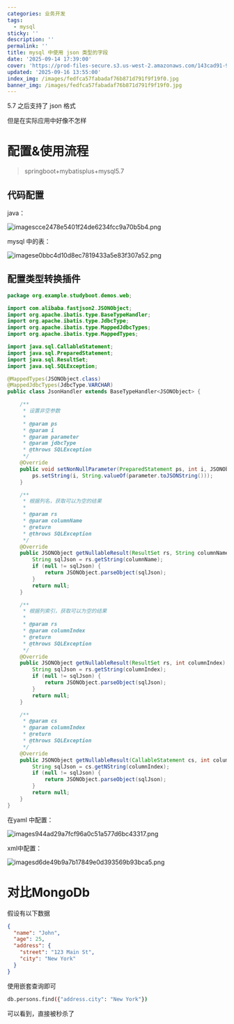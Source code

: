 ```yaml
---
categories: 业务开发
tags:
  - mysql
sticky: ''
description: ''
permalink: ''
title: mysql 中使用 json 类型的字段
date: '2025-09-14 17:39:00'
cover: 'https://prod-files-secure.s3.us-west-2.amazonaws.com/143cad91-961b-48b0-82dc-78fbb6eb5abe/deb71c7a-9910-435b-b686-00d0786e45d3/51711470_p0.jpg?X-Amz-Algorithm=AWS4-HMAC-SHA256&X-Amz-Content-Sha256=UNSIGNED-PAYLOAD&X-Amz-Credential=ASIAZI2LB4665B3IXJSZ%2F20250918%2Fus-west-2%2Fs3%2Faws4_request&X-Amz-Date=20250918T150053Z&X-Amz-Expires=3600&X-Amz-Security-Token=IQoJb3JpZ2luX2VjEEQaCXVzLXdlc3QtMiJFMEMCH1lvxEaUkD3qri6zbfywMFH7WbabStkMC%2FhY9is%2FW4kCIGW5ZbFl8Qv17%2BYHrw8GhmQQIRuMoPldfEDAHTRIhD80KogECL3%2F%2F%2F%2F%2F%2F%2F%2F%2F%2FwEQABoMNjM3NDIzMTgzODA1IgwuKTJ7xiGJYC8HhQgq3APG%2Bv9YYwQKZlgd2ABMUG%2BrxSjTJs8vvnkdipHU3DqkmTSvBQXv1YPdaKaq2uxNkF4rfx7D9jUM%2Fdz35NUUJwVwOh%2FvfN%2Bv3C%2FUWgNOEZwF8LElVtdGjZygWxJG%2BTGF3dkFyRyIT5pY3uUyy4glnsZafu3YYULvns0OVESnEicG4%2FQpZx5X8dWEVzbK5SD1tSXQ2LrrG43R0mf5vtz6bBHA1bqxydHDQhJ42AMZlAGQx1A1gTM8qr0G2jnTLIm5pPULDOBeiXV9twdT1Uy3%2Fgyjj9yv4K%2B3Vhdgm2%2BWoJXWrploFFvF2GoK8Q1KUqAi0t0hU5klMSbKJbEZ%2BYBGi69%2B0bv2wnjjHcmNcV0hgOIdc3M3GliqDvysq6P56Tt692jnpN9M0bZt5OkHWSAdC2G8g5t7DhFnpOZPCPdwefCYGWt0qOknA6mzYOGxqNJ%2Fphaeq7o9z1MCOx4wpnNGamd8hichGij%2BDuyCrJIZWz3p2iLH38%2BdW4IYO4n%2FVj4E9Ldeo4P8yox8Cqo8T2ndf6bGtCYqfiC16Orm11z3z8yPYXwZZxn3yTJgSO1nC4LG9lxBjcHSebn%2FcV8QfYGCRISlsA%2F2B2nogdg0dsKZmUdBk281jgUPAr56tv6RSjDt3a%2FGBjqnAd4t%2BQndTwFLz3DQ3c%2FX6GHRHp49G2yzV26AictYbLghcNhh%2FQ27Cwl0KlpwNMMsgJkYwGdKGzHRr6UUqRtQomZ86Q3w4U8wjD8uLTUiNgtYgqZ206Gq99FHAfnfRv2Z5f%2FyKpvGTEp9gIfP0rQt1UAYL42JWyt6eorauywo1Nm4%2BhbnyfDPMwq8%2FDLVHxtInxOrcOrqprU2cLMesWYuwuD6yMyLoG3A&X-Amz-Signature=1fc679aa495ff76b9713735fe53fd9d3689bd30c8dcb15b49583f61acb358ec5&X-Amz-SignedHeaders=host&x-amz-checksum-mode=ENABLED&x-id=GetObject'
updated: '2025-09-16 13:55:00'
index_img: /images/fedfca57fabadaf76b871d791f9f19f0.jpg
banner_img: /images/fedfca57fabadaf76b871d791f9f19f0.jpg
---
```


5.7 之后支持了 json 格式


但是在实际应用中好像不怎样


# 配置&使用流程

> springboot+mybatisplus+mysql5.7

## 代码配置


java：


![imagescce2478e5401f24de6234fcc9a70b5b4.png](/images/476a1133e7aaa3e257f0f6fe9cb407b6.png)


mysql 中的表：


![imagese0bbc4d10d8ec7819433a5e83f307a52.png](/images/e2532123fe03eee4705d5db2c2ecc85d.png)


## 配置类型转换插件


```java
package org.example.studyboot.demos.web;

import com.alibaba.fastjson2.JSONObject;
import org.apache.ibatis.type.BaseTypeHandler;
import org.apache.ibatis.type.JdbcType;
import org.apache.ibatis.type.MappedJdbcTypes;
import org.apache.ibatis.type.MappedTypes;

import java.sql.CallableStatement;
import java.sql.PreparedStatement;
import java.sql.ResultSet;
import java.sql.SQLException;

@MappedTypes(JSONObject.class)
@MappedJdbcTypes(JdbcType.VARCHAR)
public class JsonHandler extends BaseTypeHandler<JSONObject> {

    /**
     * 设置非空参数
     *
     * @param ps
     * @param i
     * @param parameter
     * @param jdbcType
     * @throws SQLException
     */
    @Override
    public void setNonNullParameter(PreparedStatement ps, int i, JSONObject parameter, JdbcType jdbcType) throws SQLException {
        ps.setString(i, String.valueOf(parameter.toJSONString()));
    }

    /**
     * 根据列名，获取可以为空的结果
     *
     * @param rs
     * @param columnName
     * @return
     * @throws SQLException
     */
    @Override
    public JSONObject getNullableResult(ResultSet rs, String columnName) throws SQLException {
        String sqlJson = rs.getString(columnName);
        if (null != sqlJson) {
            return JSONObject.parseObject(sqlJson);
        }
        return null;
    }

    /**
     * 根据列索引，获取可以为空的结果
     *
     * @param rs
     * @param columnIndex
     * @return
     * @throws SQLException
     */
    @Override
    public JSONObject getNullableResult(ResultSet rs, int columnIndex) throws SQLException {
        String sqlJson = rs.getString(columnIndex);
        if (null != sqlJson) {
            return JSONObject.parseObject(sqlJson);
        }
        return null;
    }

    /**
     * @param cs
     * @param columnIndex
     * @return
     * @throws SQLException
     */
    @Override
    public JSONObject getNullableResult(CallableStatement cs, int columnIndex) throws SQLException {
        String sqlJson = cs.getNString(columnIndex);
        if (null != sqlJson) {
            return JSONObject.parseObject(sqlJson);
        }
        return null;
    }
}
```


在yaml 中配置：


![images944ad29a7fcf96a0c51a577d6bc43317.png](/images/4d25cc1863ee3e3fa6ae7e6d4c2a6cf7.png)


xml中配置：


![imagesd6de49b9a7b17849e0d393569b93bca5.png](/images/1067c14ea63fdd81764edc7b0b6e9828.png)


# 对比MongoDb


假设有以下数据


```json
{
  "name": "John",
  "age": 25,
  "address": {
    "street": "123 Main St",
    "city": "New York"
  }
}
```


使用嵌套查询即可


```bash
db.persons.find({"address.city": "New York"})
```


可以看到，直接被秒杀了

